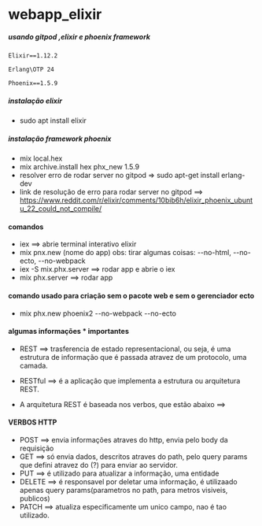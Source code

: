 # webapp_elixir

##### usando gitpod ,elixir e phoenix framework

`Elixir==1.12.2`

`Erlang\OTP 24`

`Phoenix==1.5.9`

##### instalação elixir
* sudo apt install elixir
##### instalação framework phoenix
* mix local.hex
* mix archive.install hex phx_new 1.5.9
* resolver erro de rodar server no gitpod => sudo apt-get install erlang-dev
* link de resolução de erro para rodar server no gitpod ==>
https://www.reddit.com/r/elixir/comments/10bib6h/elixir_phoenix_ubuntu_22_could_not_compile/


#### comandos
* iex ==> abrie terminal interativo elixir
* mix pnx.new (nome do app) obs: tirar algumas coisas: --no-html, --no-ecto, --no-webpack
* iex -S mix.phx.server ==> rodar app e abrie o iex
* mix phx.server ==> rodar app





#### comando usado para criação sem o pacote web e sem o gerenciador ecto
* mix phx.new phoenix2 --no-webpack --no-ecto 


#### algumas informações * importantes

* REST ==> trasferencia de estado representacional, ou seja, é uma estrutura de informação que é passada atravez de um protocolo, uma camada.

* RESTful ==> é a aplicação que implementa a estrutura ou arquitetura REST.

* A arquitetura REST é baseada nos verbos, que estão abaixo ==>

#### VERBOS HTTP
* POST ==> envia informações atraves do http, envia pelo body da requisição 
* GET ==> só envia dados, descritos atraves do path, pelo query params que defini atravez do (?) para enviar ao servidor.
* PUT ==> é utilizado para atualizar a informação, uma entidade
* DELETE  ==> é responsavel por deletar uma informação, é utilizaado apenas query params(parametros no path, para metros visiveis, publicos)
* PATCH  ==> atualiza especificamente um  unico campo, nao é tao utilizado.